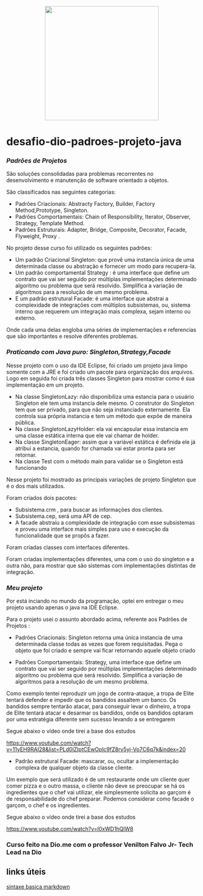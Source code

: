 <p align="center">
 <img src="https://octodex.github.com/images/megacat-2.png" width="300" height="300">
</p>




# desafio-dio-padroes-projeto-java



### _Padrões de Projetos_	
São soluções consolidadas para problemas recorrentes no desenvolvimento e manutenção de software orientado a objetos.

São classificados nas seguintes categorias:
 
* Padrões Criacionais: Abstracty Factory, Builder, Factory Method,Prototype, Singleton. 
* Padrões Comportamentais: Chain of Responsibility, Iterator, Observer, Strategy, Template Method.
* Padrões Estruturais: Adapter, Bridge, Composite, Decorator, Facade, Flyweight, Proxy .

No projeto desse curso foi utilizado os seguintes padrões:

* Um padrão Criacional Singleton: que provê uma instancia única de uma determinada classe ou abstração e fornecer um modo para recupera-la.
* Um padrão comportamental Strategy : é uma interface que define um contrato que vai ser seguido por múltiplas implementações determinado algoritmo ou problema que será resolvido. Simplifica a variação de algoritmos para a resolução de um mesmo problema.
* E um padrão estrutural Facade: é uma interface que abstrai a complexidade de integrações com múltiplos subsistemas, ou, sistema interno que requerem um integração mais complexa, sejam interno ou externo.

Onde cada uma delas engloba uma séries de implementações e referencias que são importantes e resolve diferentes problemas.
	
### _Praticando com Java puro: Singleton,Strategy,Facade_

Nesse projeto com o uso da IDE Eclipse, foi criado um projeto java limpo somente com a JRE e foi criado um pacote para organização dos arquivos. Logo em seguida foi criada três classes Singleton para mostrar como é sua implementação em um projeto.

* Na classe SingletonLazy:  não disponibiliza uma estancia para o usuário Singleton ele tem uma instancia dele mesmo. O construtor do Singleton tem que ser privado, para que não seja instanciado externamente. Ela controla sua própria instancia e tem um método que expõe de maneira pública.
* Na classe SingletonLazyHolder: ela vai encapsular essa instancia em uma classe estática interna que ele vai chamar de holder. 
* Na classe SingletonEager:  assim que a variável estática é definida ele já atribui a estancia, quando for chamada vai estar pronta para ser retornar.
* Na classe Test com o método main para validar se o Singleton está funcionando

Nesse projeto foi mostrado as principais variações de projeto Singleton que é o dos mais utilizados.

Foram criados dois pacotes:

* Subsistema.crm , para buscar as informações dos clientes.
* Subsistema.cep, será uma API de cep.
* A facade abstraiu a complexidade de integração com esse subsistemas e proveu uma interface mais simples para uso e execução da funcionalidade que se propôs a fazer.

Foram criadas classes com interfaces diferentes. 

Foram criadas implementações diferentes, uma com o uso do singleton e a outra não, para mostrar que são sistemas com implementações distintas de integração.


### _Meu projeto_

Por está inciando no mundo da programação, optei em entregar o meu projeto usando apenas o java na IDE Eclipse. 

Para o projeto usei o assunto abordado acima, referente aos Padrões de Projetos :

* Padrões Criacionais: Singleton retorna uma única instancia de uma determinada classe todas as vezes que forem requisitadas. 
Pega o objeto que foi criado e sempre vai ficar retornando aquele objeto criado

* Padrões Comportamentais: Strategy, uma interface que define um contrato que vai ser seguido por múltiplas implementações determinado algoritmo ou problema que será resolvido.
Simplifica a variação de algoritmos para a resolução de um mesmo problema.

Como exemplo tentei reproduzir um jogo de contra-ataque, a tropa de Elite tentará defender e impedir que os bandidos assaltem um banco.
Os bandidos sempre tentarão atacar, para conseguir levar o dinheiro, a tropa de Elite tentará atacar e desarmar os bandidos, onde os bandidos optaram por uma estratégia diferente sem sucesso levando a se entregarem

Segue abaixo o vídeo onde tirei a base dos estudos

https://www.youtube.com/watch?v=11yEH9RAI28&list=PLd0lZIptCEwOplc9fZ8rv5yj-Vo7C6q7k&index=20

* Padrão estrutural Facade: mascarar, ou, ocultar a implementação complexa de qualquer objeto da classe cliente. 

Um exemplo que será utilizado é de  um restaurante onde um cliente quer comer pizza e o outro massa, o cliente não deve se preocupar se há os ingredientes que o chef vai utilizar, ele simplesmente solicita ao garçom é de responsabilidade do chef preparar.
Podemos considerar como facade o garçom, o chef e os ingredientes.

Segue abaixo o vídeo onde tirei a base dos estudos

https://www.youtube.com/watch?v=I0xWD1hQlW8

### Curso feito na Dio.me com o professor Venilton Falvo Jr- Tech Lead na Dio 

## links úteis

[sintaxe basica markdown](https://www.dio.me/)



